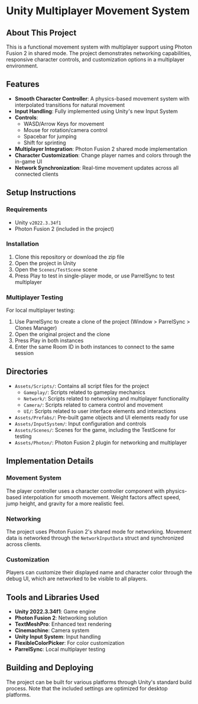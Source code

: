 # Unity Multiplayer Movement System

## About This Project

This is a functional movement system with multiplayer support using Photon Fusion 2 in shared mode. The project demonstrates networking capabilities, responsive character controls, and customization options in a multiplayer environment.

## Features

- **Smooth Character Controller**: A physics-based movement system with interpolated transitions for natural movement
- **Input Handling**: Fully implemented using Unity's new Input System
- **Controls**:
    - WASD/Arrow Keys for movement
    - Mouse for rotation/camera control
    - Spacebar for jumping
    - Shift for sprinting
- **Multiplayer Integration**: Photon Fusion 2 shared mode implementation
- **Character Customization**: Change player names and colors through the in-game UI
- **Network Synchronization**: Real-time movement updates across all connected clients

## Setup Instructions

### Requirements
- Unity `v2022.3.34f1`
- Photon Fusion 2 (included in the project)

### Installation
1. Clone this repository or download the zip file
2. Open the project in Unity
3. Open the `Scenes/TestScene` scene
4. Press Play to test in single-player mode, or use ParrelSync to test multiplayer

### Multiplayer Testing
For local multiplayer testing:
1. Use ParrelSync to create a clone of the project (Window > ParrelSync > Clones Manager)
2. Open the original project and the clone
3. Press Play in both instances
4. Enter the same Room ID in both instances to connect to the same session

## Directories

- `Assets/Scripts/`: Contains all script files for the project
    - `Gameplay/`: Scripts related to gameplay mechanics
    - `Network/`: Scripts related to networking and multiplayer functionality
    - `Camera/`: Scripts related to camera control and movement
    - `UI/`: Scripts related to user interface elements and interactions
- `Assets/Prefabs/`: Pre-built game objects and UI elements ready for use
- `Assets/InputSystem/`: Input configuration and controls
- `Assets/Scenes/`: Scenes for the game, including the TestScene for testing
- `Assets/Photon/`: Photon Fusion 2 plugin for networking and multiplayer

## Implementation Details

### Movement System
The player controller uses a character controller component with physics-based interpolation for smooth movement. Weight factors affect speed, jump height, and gravity for a more realistic feel.

### Networking
The project uses Photon Fusion 2's shared mode for networking. Movement data is networked through the `NetworkInputData` struct and synchronized across clients.

### Customization
Players can customize their displayed name and character color through the debug UI, which are networked to be visible to all players.

## Tools and Libraries Used

- **Unity 2022.3.34f1**: Game engine
- **Photon Fusion 2**: Networking solution
- **TextMeshPro**: Enhanced text rendering
- **Cinemachine**: Camera system
- **Unity Input System**: Input handling
- **FlexibleColorPicker**: For color customization
- **ParrelSync**: Local multiplayer testing

## Building and Deploying

The project can be built for various platforms through Unity's standard build process. Note that the included settings are optimized for desktop platforms.